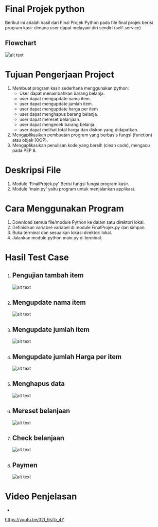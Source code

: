 # Final Projek python
Berikut ini adalah hasil dari Final Projek Python pada file final projek berisi program kasir dimana user dapat melayani diri sendiri (self-service)

Flowchart
-
![alt text](https://github.com/Fatirnu/ProjekKasir/blob/main/HasilTest/flowchartproject.png?raw=true)

# Tujuan Pengerjaan Project
1. Membuat program kasir sederhana menggunakan python:
    - User dapat menambahkan barang belanja.
    - user dapat mengupdate nama item.
    - user dapat mengupdate jumlah item.
    - user dapat mengupdate harga per item
    - user dapat menghapus barang belanja.
    - user dapat mereset belanjaan.
    - user dapat mengecek barang belanja.
    - user dapat melihat total harga dan diskon yang didapatkan.
2. Mengaplikasikan pembuatan program yang berbasis fungsi (function) atau objek (OOP).
3. Mengaplikasikan penulisan kode yang bersih (clean code), mengacu pada PEP 8.

# Deskripsi File
1. Module 'FinalProjek.py' Berisi fungsi  fungsi program kasir.
2. Module 'main.py' yaitu program untuk menjalankan applikasi.

# Cara Menggunakan Program
1. Download semua file/module Python ke dalam satu direktori lokal.
2. Definisikan variabel-variabel di module FinalProjek.py dan simpan.
3. Buka terminal dan sesuaikan lokasi direktori lokal.
4. Jalankan module python main.py di terminal.

# Hasil Test Case
1. Pengujian tambah item
   -
   ![alt text](https://github.com/Fatirnu/ProjekKasir/blob/main/HasilTest/1.PNG?raw=true)

2. Mengupdate nama item
   -
   ![alt text](https://github.com/Fatirnu/ProjekKasir/blob/main/HasilTest/2.PNG?raw=true)
    
3. Mengupdate jumlah item
   -
   ![alt text](https://github.com/Fatirnu/ProjekKasir/blob/main/HasilTest/3.PNG?raw=true)

4. Mengupdate jumlah Harga per item
   -
   ![alt text](https://github.com/Fatirnu/ProjekKasir/blob/main/HasilTest/4.PNG?raw=true)

5. Menghapus data
    -
   ![alt text](https://github.com/Fatirnu/ProjekKasir/blob/main/HasilTest/5.PNG?raw=true)

6. Mereset belanjaan
    -
    ![alt text](https://github.com/Fatirnu/ProjekKasir/blob/main/HasilTest/6.PNG?raw=true)

7. Check belanjaan
    -
    ![alt text](https://github.com/Fatirnu/ProjekKasir/blob/main/HasilTest/7.PNG?raw=true)

8. Paymen
    -
    ![alt text](https://github.com/Fatirnu/ProjekKasir/blob/main/HasilTest/ke8.PNG?raw=true)

# Video Penjelasan
   -
   https://youtu.be/32t_6sTb_4Y
